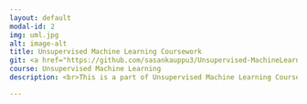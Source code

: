 ```yaml
---
layout: default
modal-id: 2
img: uml.jpg
alt: image-alt
title: Unsupervised Machine Learning Coursework
git: <a href="https://github.com/sasankauppu3/Unsupervised-MachineLearning-Coursework">Github</a>
course: Unsupervised Machine Learning 
description: <br>This is a part of Unsupervised Machine Learning Coursework. <br>- Implemented clustering algorithms such as KNN, Kmeans, and Gaussian Mixture model etc.<br>- Analysed different feature selection algorithms along with Dimensionality reduction algorithms like PCA and HAAR like features for Images.<br>- Worked on TensorfFlow AutoEncodings and Word Vectors along with Neural Nets and some supervised classification algorithms.<br>- Implemented Sampling techniques and Summarization, Topic Modeling for Texts. <br>- Worked on community detection in Social graphs and Recommender systems using collaborative filtering.<br>Few Datasets used include 20 NewsGroups, MNIST, UCI/Household Dataset, DUC 2001 summarization dataset, MovieLens 100K Ratings and Friendster Social Graph

---
```

